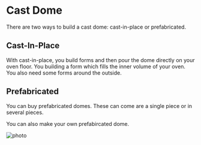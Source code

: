 
# Cast Dome

There are two ways to build a cast dome: cast-in-place or prefabricated.

## Cast-In-Place

With cast-in-place, you build forms and then pour the dome directly on your oven floor.
You building a form which fills the inner volume of your oven.
You also need some forms around the outside.

## Prefabricated

You can buy prefabricated domes.
These can come are a single piece or in several pieces.

You can also make your own prefabircated dome.

![photo](https://photos.app.goo.gl/N538n81oaT22cEcj6)

